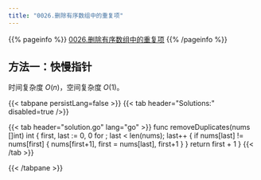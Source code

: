 ```yaml
---
title: "0026.删除有序数组中的重复项"
---
```


{{% pageinfo %}}
[0026.删除有序数组中的重复项](https://leetcode.cn/problems/remove-duplicates-from-sorted-array/)
{{% /pageinfo %}}

## 方法一：快慢指针

时间复杂度 $O(n)$，空间复杂度 $O(1)$。

{{< tabpane persistLang=false >}}
{{< tab header="Solutions:" disabled=true />}}

{{< tab header="solution.go" lang="go" >}}
func removeDuplicates(nums []int) int {
	first, last := 0, 0
	for ; last < len(nums); last++ {
		if nums[last] != nums[first] {
			nums[first+1], first = nums[last], first+1
		}
	}
	return first + 1
}
{{< /tab >}}

{{< /tabpane >}}
